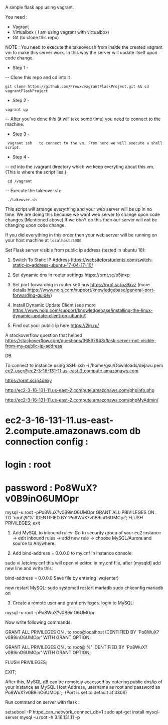 A simple flask app using vagrant. 

You need : 
 * Vagrant 
 * Virtualbox ( I am using vagrant with virtualbox)
 * Git (to clone this repo)

NOTE : You need to execute the takeover.sh from inside the created vagrant vm to make this server work. In this way the server will update itself upon code change. 

- Step 1 -
 
-- Clone this repo and cd into it .
 ```
git clone https://github.com/Frewx/vagrantFlaskProject.git && cd vagrantFlaskProject
```
- Step 2 - 
```
vagrant up
```
-- After you've done this (it will take some time) you need to connect to the machine.

- Step 3 - 
```
 vagrant ssh   to connect to the vm. From here we will execute a shell script.
```
- Step 4 -

-- cd into the /vagrant directory which we keep everyting about this vm.(This is where the script lies.)
```
 cd /vagrant
```
-- Execute the takeover.sh:
```
 ./takeover.sh 
```
This script will arrange everything and your web server will be up in no time. 
We are doing this because we want web server to change upon code changes.(Mentioned above)
If we don't do this then our server will not be changing upon code change.

If you did everything in this order then your web server will be running on your host machine at ```localhost:5000```



Set Flask server visible from public ip address (tested in ubuntu 18): 

1) Switch To Static IP Address https://websiteforstudents.com/switch-static-ip-address-ubuntu-17-04-17-10/

2) Set dynamic dns in router settings https://prnt.sc/o5jnxp

3) Set port forwarding in router settings https://prnt.sc/oz9xvz (more details https://www.noip.com/support/knowledgebase/general-port-forwarding-guide/)

4) Install Dynamic Update Client (see more https://www.noip.com/support/knowledgebase/installing-the-linux-dynamic-update-client-on-ubuntu/)

5) Find out your public ip here https://2ip.ru/ 




A stackoverflow question that helped https://stackoverflow.com/questions/36597643/flask-server-not-visible-from-my-public-ip-address



DB

To connect to instance using SSH:
ssh -i /home/gsu/Downloads/dejavu.pem ec2-user@ec2-3-16-131-11.us-east-2.compute.amazonaws.com

https://prnt.sc/p4dexy 

http://ec2-3-16-131-11.us-east-2.compute.amazonaws.com/phpinfo.php

http://ec2-3-16-131-11.us-east-2.compute.amazonaws.com/phpMyAdmin/


# ec2-3-16-131-11.us-east-2.compute.amazonaws.com db connection config :
# login : root
# password : Po8WuX?v0B9inO6UMOpr


mysql -u root -pPo8WuX?v0B9inO6UMOpr
GRANT ALL PRIVILEGES ON *.* TO 'root'@'%' IDENTIFIED BY ‘Po8WuX?v0B9inO6UMOpr’;
FLUSH PRIVILEGES;
exit

1. Add MySQL to inbound rules.
Go to security group of your ec2 instance -> edit inbound rules -> add new rule -> choose MySQL/Aurora and source to Anywhere.


2. Add bind-address = 0.0.0.0 to my.cnf
In instance console:

sudo vi /etc/my.cnf
this will open vi editor.
in my.cnf file, after [mysqld] add new line and write this:

bind-address = 0.0.0.0
Save file by entering :wq(enter)

now restart MySQL:
sudo systemctl restart mariadb
sudo chkconfig mariadb on

3. Create a remote user and grant privileges.
login to MySQL:

mysql -u root -pPo8WuX?v0B9inO6UMOpr

Now write following commands:

GRANT ALL PRIVILEGES ON *.* to root@localhost IDENTIFIED BY 'Po8WuX?v0B9inO6UMOpr' WITH GRANT OPTION;

GRANT ALL PRIVILEGES ON *.* to root@'%' IDENTIFIED BY 'Po8WuX?v0B9inO6UMOpr' WITH GRANT OPTION;

FLUSH PRIVILEGES;

EXIT;

After this, MySQL dB can be remotely accessed by entering public dns/ip of your instance as MySQL Host Address, username as root and password as Po8WuX?v0B9inO6UMOpr;. (Port is set to default at 3306)



Run command on server with flask :

setsebool -P httpd_can_network_connect_db=1
sudo apt-get install mysql-server
mysql -u root -h 3.16.131.11 -p